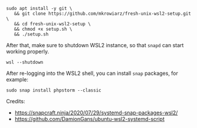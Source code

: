 ```
sudo apt install -y git \
   && git clone https://github.com/mkrowiarz/fresh-unix-wsl2-setup.git \
   && cd fresh-unix-wsl2-setup \
   && chmod +x setup.sh \
   && ./setup.sh
```

After that, make sure to shutdown WSL2 instance, so that `snapd` can start working properly.

```
wsl --shutdown
```

After re-logging into the WSL2 shell, you can install `snap` packages, for example:

```
sudo snap install phpstorm --classic
```

Credits:
* https://snapcraft.ninja/2020/07/29/systemd-snap-packages-wsl2/
* https://github.com/DamionGans/ubuntu-wsl2-systemd-script
